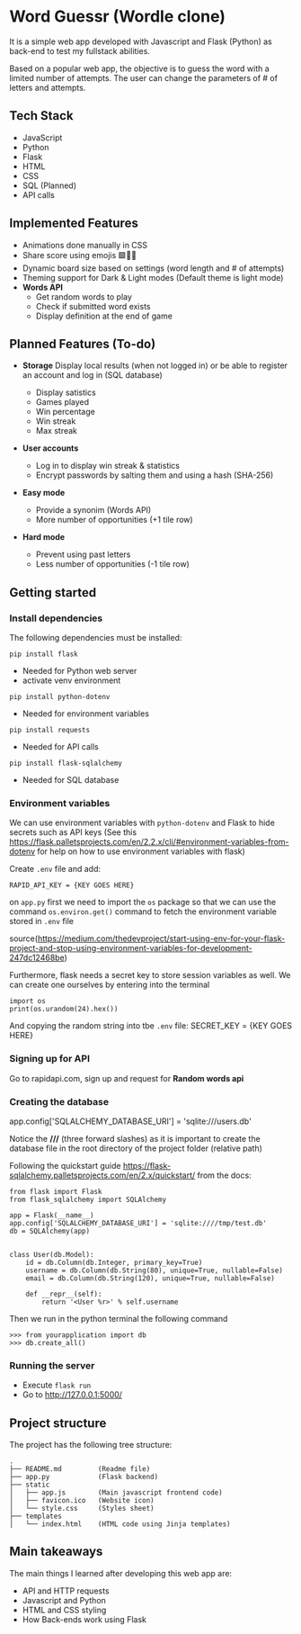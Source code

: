 # Word Guessr (Wordle clone)

It is a simple web app developed with Javascript and Flask (Python) as back-end to test my fullstack abilities.

Based on a popular web app, the objective is to guess the word with a limited number of attempts. The user can change the parameters of # of letters and attempts.

## Tech Stack

- JavaScript
- Python
- Flask
- HTML
- CSS
- SQL (Planned)
- API calls

## Implemented Features

- Animations done manually in CSS
- Share score using emojis 🟩🥲🤩
- Dynamic board size based on settings (word length and # of attempts)
- Theming support for Dark & Light modes (Default theme is light mode)
- **Words API**
  - Get random words to play
  - Check if submitted word exists
  - Display definition at the end of game

## Planned Features (To-do)

- **Storage**
Display local results (when not logged in) or be able to register an account and log in (SQL database)
  - Display satistics
  - Games played
  - Win percentage
  - Win streak
  - Max streak

- **User accounts**
  - Log in to display win streak & statistics
  - Encrypt passwords by salting them and using a hash (SHA-256)

- **Easy mode**
  - Provide a synonim (Words API)
  - More number of opportunities (+1 tile row)

- **Hard mode**
  - Prevent using past letters
  - Less number of opportunities (-1 tile row)

## Getting started

### Install dependencies

The following dependencies must be installed:

`pip install flask`

- Needed for Python web server
- activate venv environment

`pip install python-dotenv`

- Needed for environment variables

`pip install requests`

- Needed for API calls

`pip install flask-sqlalchemy`

- Needed for SQL database

### Environment variables

We can use environment variables with `python-dotenv` and Flask to hide secrets such as API keys
(See this <https://flask.palletsprojects.com/en/2.2.x/cli/#environment-variables-from-dotenv> for help on how to use environment variables with flask)

Create `.env` file and add:

    RAPID_API_KEY = {KEY GOES HERE}

on `app.py` first we need to import the `os` package so that we can use the command `os.environ.get()` command to fetch the environment variable stored in `.env` file

source(<https://medium.com/thedevproject/start-using-env-for-your-flask-project-and-stop-using-environment-variables-for-development-247dc12468be>)

Furthermore, flask needs a secret key to store session variables as well.
We can create one ourselves by entering into the terminal

    import os
    print(os.urandom(24).hex())

And copying the random string into tbe `.env` file:
    SECRET_KEY = {KEY GOES HERE}

### Signing up for API

Go to rapidapi.com, sign up and request for **Random words api**

### Creating the database

app.config['SQLALCHEMY_DATABASE_URI'] = 'sqlite:///users.db'

Notice the **///** (three forward slashes) as it is important to create the database file in the root directory of the project folder (relative path)

Following the quickstart guide <https://flask-sqlalchemy.palletsprojects.com/en/2.x/quickstart/> from the docs:

    from flask import Flask
    from flask_sqlalchemy import SQLAlchemy

    app = Flask(__name__)
    app.config['SQLALCHEMY_DATABASE_URI'] = 'sqlite:////tmp/test.db'
    db = SQLAlchemy(app)


    class User(db.Model):
        id = db.Column(db.Integer, primary_key=True)
        username = db.Column(db.String(80), unique=True, nullable=False)
        email = db.Column(db.String(120), unique=True, nullable=False)

        def __repr__(self):
            return '<User %r>' % self.username

Then we run in the python terminal the following command

    >>> from yourapplication import db
    >>> db.create_all()

### Running the server

- Execute `flask run`
- Go to <http://127.0.0.1:5000/>

## Project structure

The project has the following tree structure:

    .
    ├── README.md         (Readme file)
    ├── app.py            (Flask backend)
    ├── static
    │   ├── app.js        (Main javascript frontend code)
    │   ├── favicon.ico   (Website icon)
    │   └── style.css     (Styles sheet)
    ├── templates
    │   └── index.html    (HTML code using Jinja templates)

## Main takeaways

The main things I learned after developing this web app are:

- API and HTTP requests
- Javascript and Python
- HTML and CSS styling
- How Back-ends work using Flask
